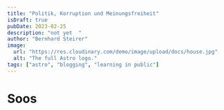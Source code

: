 ```yaml
---
title: "Politik, Korruption und Meinungsfreiheit"
isDraft: true
pubDate: 2023-02-25
description: "not yet  "
author: "Bernhard Steirer"
image:
  url: "https://res.cloudinary.com/demo/image/upload/docs/house.jpg"
  alt: "The full Astro logo."
tags: ["astro", "blogging", "learning in public"]
---
```


# Soos
